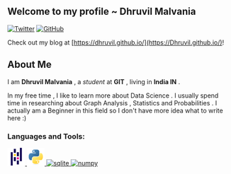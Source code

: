 ## Welcome to my profile ~ Dhruvil Malvania
<a href="https://twitter.com/d_malvania/" target="_blank"><img src="https://img.shields.io/badge/Twitter-%230077B5.svg?&style=flat-square&logo=Twitter&logoColor=white" alt="Twitter"></a>
<a href="https://github.com/Dhruvilllll/" target="_blank"><img src="https://img.shields.io/badge/-GitHub-181717?style=flat-square&logo=github" alt="GitHub"></a>

Check out my blog at [https://dhruvil.github.io/](https://Dhruvil.github.io/)!

## About Me
I am **Dhruvil Malvania** , a *student* at **GIT** , living in **India IN** .

In my free time , I like to learn more about Data Science . I usually spend time in researching about Graph Analysis , Statistics and Probabilities . I actually am a Beginner in this field so I don't have more idea what to write here :) 

<h3 align="left">Languages and Tools:</h3>
<p align="left"> <a href="https://pandas.pydata.org/" target="_blank" rel="noreferrer"> <img src="https://raw.githubusercontent.com/devicons/devicon/2ae2a900d2f041da66e950e4d48052658d850630/icons/pandas/pandas-original.svg" alt="pandas" width="40" height="40"/> </a> <a href="https://www.python.org" target="_blank" rel="noreferrer"> <img src="https://raw.githubusercontent.com/devicons/devicon/master/icons/python/python-original.svg" alt="python" width="40" height="40"/> </a> <a href="https://www.sqlite.org/" target="_blank" rel="noreferrer"> <img src="https://www.vectorlogo.zone/logos/sqlite/sqlite-icon.svg" alt="sqlite" width="40" height="40"/> </a><a href="https://numpy.org/" target="_blank" rel="noreferrer"> <img src="https://numpy.org/images/logo.svg" alt="numpy" width="40" height="40"/> </a> </p> 
